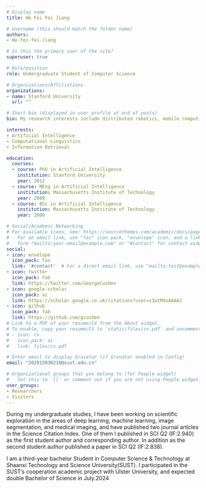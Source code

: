 ```yaml
---
# Display name
title: He Fei Fei Jiang

# Username (this should match the folder name)
authors:
- He-fei-fei-Jiang

# Is this the primary user of the site?
superuser: true

# Role/position
role: Undergraduate Student of Computer Science

# Organizations/Affiliations
organizations:
- name: Stanford University
  url: ""

# Short bio (displayed in user profile at end of posts)
bio: My research interests include distributed robotics, mobile computing and programmable matter.

interests:
- Artificial Intelligence
- Computational Linguistics
- Information Retrieval

education:
  courses:
  - course: PhD in Artificial Intelligence
    institution: Stanford University
    year: 2012
  - course: MEng in Artificial Intelligence
    institution: Massachusetts Institute of Technology
    year: 2009
  - course: BSc in Artificial Intelligence
    institution: Massachusetts Institute of Technology
    year: 2008

# Social/Academic Networking
# For available icons, see: https://sourcethemes.com/academic/docs/page-builder/#icons
#   For an email link, use "fas" icon pack, "envelope" icon, and a link in the
#   form "mailto:your-email@example.com" or "#contact" for contact widget.
social:
- icon: envelope
  icon_pack: fas
  link: '#contact'  # For a direct email link, use "mailto:test@example.org".
- icon: twitter
  icon_pack: fab
  link: https://twitter.com/GeorgeCushen
- icon: google-scholar
  icon_pack: ai
  link: https://scholar.google.co.uk/citations?user=sIwtMXoAAAAJ
- icon: github
  icon_pack: fab
  link: https://github.com/gcushen
# Link to a PDF of your resume/CV from the About widget.
# To enable, copy your resume/CV to `static/files/cv.pdf` and uncomment the lines below.
# - icon: cv
#   icon_pack: ai
#   link: files/cv.pdf

# Enter email to display Gravatar (if Gravatar enabled in Config)
email: "202015030210@sust.edu.cn"

# Organizational groups that you belong to (for People widget)
#   Set this to `[]` or comment out if you are not using People widget.
user_groups:
- Researchers
- Visitors
---
```


During my undergraduate studies, I have been working on scientific exploration in the areas of deep learning, machine learning, image segmentation, and medical imaging, and have published two journal articles in the Science Citation Index. One of them I published in SCI Q2 (IF:2.940) as the first student author and corresponding author. In addition as the second student author published a paper in SCI Q2 (IF:2.838).

I am a third-year bachelor Student in Computer Science & Technology at Shaanxi Technology and Science University(SUST). I participated in the SUST’s cooperation academic project with Ulster University, and expected double Bachelor of Science in July.2024
